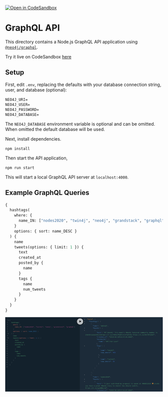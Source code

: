 [![Open in CodeSandbox](https://img.shields.io/badge/Open%20in-CodeSandbox-blue?style=flat-square&logo=codesandbox)](https://codesandbox.io/s/github/neo4j-graph-examples/twitter/tree/main/graphql?file=/schema.graphql)

# GraphQL API

This directory contains a Node.js GraphQL API application using [`@neo4j/graphql`](https://www.npmjs.com/package/@neo4j/graphql).

Try it live on CodeSandbox [here](https://codesandbox.io/s/github/neo4j-graph-examples/twitter/tree/main/graphql?file=/schema.graphql)

## Setup

First, edit `.env`, replacing the defaults with your database connection string, user, and database (optional):

```
NEO4J_URI=
NEO4J_USER=
NEO4J_PASSWORD=
NEO4J_DATABASE=
```

The `NEO4J_DATABASE` environment variable is optional and can be omitted. When omitted the default database will be used.

Next, install dependencies.

```
npm install
```

Then start the API application,

```
npm run start
```

This will start a local GraphQL API server at `localhost:4000`.

## Example GraphQL Queries

```GraphQL
{
  hashtags(
    where: {
      name_IN: ["nodes2020", "twin4j", "neo4j", "grandstack", "graphql"]
    }
    options: { sort: name_DESC }
  ) {
    name
    tweets(options: { limit: 1 }) {
      text
      created_at
      posted_by {
        name
      }
      tags {
        name
        num_tweets
      }
    }
  }
}
```

![](img/playground1.png)
